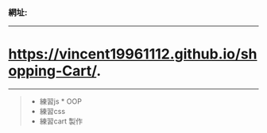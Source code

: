 ### 網址: 
-------------------------------------------------
# https://vincent19961112.github.io/shopping-Cart/.
-------------------------------------------------
> * 練習js
    * OOP
> * 練習css
> * 練習cart 製作
